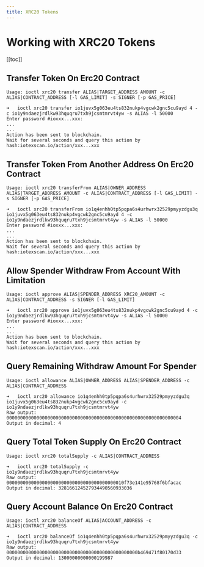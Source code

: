 ```yaml
---
title: XRC20 Tokens
---
```


# Working with XRC20 Tokens

[[toc]]

## Transfer Token On Erc20 Contract

`Usage: ioctl xrc20 transfer ALIAS|TARGET_ADDRESS AMOUNT -c ALIAS|CONTRACT_ADDRESS [-l GAS_LIMIT] -s SIGNER [-p GAS_PRICE]`

```
➜   ioctl xrc20 transfer io1juvx5g063eu4ts832nukp4vgcwk2gnc5cu9ayd 4 -c io1y9ndaezjrdlkw93hquqru7txh9jcsmtmrvt4yw -s ALIAS -l 50000
Enter password #ioxxx...xxx:
...
...
Action has been sent to blockchain.
Wait for several seconds and query this action by hash:iotexscan.io/action/xxx...xxx
```

## Transfer Token From Another Address On Erc20 Contract

`Usage: ioctl xrc20 transferFrom ALIAS|OWNER_ADDRESS ALIAS|TARGET_ADDRESS AMOUNT -c ALIAS|CONTRACT_ADDRESS [-l GAS_LIMIT] -s SIGNER [-p GAS_PRICE]`

```
➜   ioctl xrc20 transferFrom io1q4enhh0tp5pqpa6s4urhwrx32529pmyyzdgu3q io1juvx5g063eu4ts832nukp4vgcwk2gnc5cu9ayd 4 -c io1y9ndaezjrdlkw93hquqru7txh9jcsmtmrvt4yw -s ALIAS -l 50000
Enter password #ioxxx...xxx:
...
...
Action has been sent to blockchain.
Wait for several seconds and query this action by hash:iotexscan.io/action/xxx...xxx
```

## Allow Spender Withdraw From Account With Limitation

`Usage: ioctl approve ALIAS|SPENDER_ADDRESS XRC20_AMOUNT -c ALIAS|CONTRACT_ADDRESS -s SIGNER [-l GAS_LIMIT]`

```
➜   ioctl xrc20 approve io1juvx5g063eu4ts832nukp4vgcwk2gnc5cu9ayd 4 -c io1y9ndaezjrdlkw93hquqru7txh9jcsmtmrvt4yw -s ALIAS -l 50000
Enter password #ioxxx...xxx:
...
...
Action has been sent to blockchain.
Wait for several seconds and query this action by hash:iotexscan.io/action/xxx...xxx
```

## Query Remaining Withdraw Amount For Spender

`Usage: ioctl allowance ALIAS|OWNER_ADDRESS ALIAS|SPENDER_ADDRESS -c ALIAS|CONTRACT_ADDRESS`

```
➜   ioctl xrc20 allowance io1q4enhh0tp5pqpa6s4urhwrx32529pmyyzdgu3q io1juvx5g063eu4ts832nukp4vgcwk2gnc5cu9ayd -c io1y9ndaezjrdlkw93hquqru7txh9jcsmtmrvt4yw
Raw output: 0000000000000000000000000000000000000000000000000000000000000004
Output in decimal: 4
```

## Query Total Token Supply On Erc20 Contract

`Usage: ioctl xrc20 totalSupply -c ALIAS|CONTRACT_ADDRESS`

```
➜   ioctl xrc20 totalSupply -c io1y9ndaezjrdlkw93hquqru7txh9jcsmtmrvt4yw
Raw output: 0000000000000000000000000000000000000000010f73e141e95768f6bfacac
Output in decimal: 328166124527934490560933036
```

## Query Account Balance On Erc20 Contract

`Usage: ioctl xrc20 balanceOf ALIAS|ACCOUNT_ADDRESS -c ALIAS|CONTRACT_ADDRESS`

```
➜   ioctl xrc20 balanceOf io1q4enhh0tp5pqpa6s4urhwrx32529pmyyzdgu3q -c io1y9ndaezjrdlkw93hquqru7txh9jcsmtmrvt4yw
Raw output: 000000000000000000000000000000000000000000000000b469471f80170d33
Output in decimal: 13000000000000199987
```

